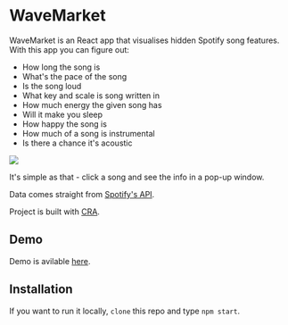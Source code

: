 # WaveMarket

WaveMarket is an React app that visualises hidden Spotify song features.
With this app you can figure out:
* How long the song is
* What's the pace of the song
* Is the song loud
* What key and scale is song written in
* How much energy the given song has
* Will it make you sleep
* How happy the song is
* How much of a song is instrumental
* Is there a chance it's acoustic

![](WaveMarket_presentation.gif)

It's simple as that - click a song and see the info in a pop-up window.

Data comes straight from [Spotify's API].

Project is built with [CRA]. 

## Demo
Demo is avilable [here].

## Installation
If you want to run it locally, `clone` this repo and type `npm start`.


[Spotify's API]:https://developer.spotify.com/documentation/web-api/
[CRA]:https://github.com/facebook/create-react-app/
[here]:https://filiplusnia.github.io/WaveMarket/